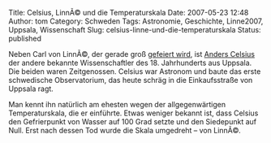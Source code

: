 Title: Celsius, LinnÃ© und die Temperaturskala
Date: 2007-05-23 12:48
Author: tom
Category: Schweden
Tags: Astronomie, Geschichte, Linne2007, Uppsala, Wissenschaft
Slug: celsius-linne-und-die-temperaturskala
Status: published

Neben Carl von LinnÃ©, der gerade groß [gefeiert
wird](http://www.fiket.de/tag/linne2007), ist [Anders
Celsius](http://de.wikipedia.org/wiki/Anders_Celsius) der andere
bekannte Wissenschaftler des 18. Jahrhunderts aus Uppsala. Die beiden
waren Zeitgenossen. Celsius war Astronom und baute das erste schwedische
Observatorium, das heute schräg in die Einkaufsstraße von Uppsala ragt.

Man kennt ihn natürlich am ehesten wegen der allgegenwärtigen
Temperaturskala, die er einführte. Etwas weniger bekannt ist, dass
Celsius den Gefrierpunkt von Wasser auf 100 Grad setzte und den
Siedepunkt auf Null. Erst nach dessen Tod wurde die Skala umgedreht –
von LinnÃ©.

